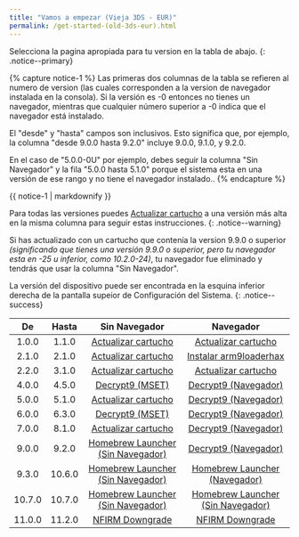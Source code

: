```yaml
---
title: "Vamos a empezar (Vieja 3DS - EUR)"
permalink: /get-started-(old-3ds-eur).html
---
```


Selecciona la pagina apropiada para tu version en la tabla de abajo.
{: .notice--primary}

{% capture notice-1 %}
Las primeras dos columnas de la tabla se refieren al numero de version (las cuales corresponden a la version de navegador instalada en la consola). Si la versión es -0 entonces no tienes un navegador, mientras que cualquier número superior a -0 indica que el navegador está instalado.

El "desde" y "hasta" campos son inclusivos. Esto significa que, por ejemplo, la columna "desde 9.0.0 hasta 9.2.0" incluye 9.0.0, 9.1.0, y 9.2.0.

En el caso de "5.0.0-0U" por ejemplo, debes seguir la columna "Sin Navegador" y la fila "5.0.0 hasta 5.1.0" porque el sistema esta en una versión de ese rango y no tiene el navegador instalado..
{% endcapture %}

<div class="notice--info">{{ notice-1 | markdownify }}</div>

Para todas las versiones puedes [Actualizar cartucho](cart-update) a una versión más alta en la misma columna para seguir estas instrucciones.
{: .notice--warning}

Si has actualizado con un cartucho que contenía la version 9.9.0 o superior *(significando que tienes una versión 9.9.0 o superior, pero tu navegador esta en -25 u inferior, como 10.2.0-24)*, tu navegador fue eliminado y tendrás que usar la columna "Sin Navegador".

La  versión del dispositivo puede ser encontrada en la esquina inferior derecha de la pantalla supeior de Configuración del Sistema.
{: .notice--success}

| De | Hasta | Sin Navegador | Navegador |
|:-:|:-:|:-:|:-:|
| 1.0.0 | 1.1.0 | [Actualizar cartucho](cart-update) | [Actualizar cartucho](cart-update) |
| 2.1.0 | 2.1.0 | [Actualizar cartucho](cart-update) | [Instalar arm9loaderhax](installing-arm9loaderhax)|
| 2.2.0 | 3.1.0 | [Actualizar cartucho](cart-update)  | [Actualizar cartucho](cart-update) |
| 4.0.0 | 4.5.0 | [Decrypt9 (MSET)](decrypt9-(mset)) | [Decrypt9 (Navegador)](decrypt9-(browser)) |
| 5.0.0 | 5.1.0 | [Actualizar cartucho](cart-update) | [Decrypt9 (Navegador)](decrypt9-(browser)) |
| 6.0.0 | 6.3.0 | [Decrypt9 (MSET)](decrypt9-(mset)) | [Decrypt9 (Navegador)](decrypt9-(browser)) |
| 7.0.0 | 8.1.0 | [Actualizar cartucho](cart-update) | [Decrypt9 (Navegador)](decrypt9-(browser)) |
| 9.0.0 | 9.2.0 | [Homebrew Launcher (Sin Navegador)](homebrew-launcher-(no-browser)) | [Decrypt9 (Navegador)](decrypt9-(browser)) |
| 9.3.0 | 10.6.0 | [Homebrew Launcher (Sin Navegador)](homebrew-launcher-(no-browser)) | [Homebrew Launcher (Navegador)](homebrew-launcher-(browser)) |
| 10.7.0 | 10.7.0 | [Homebrew Launcher (Sin Navegador)](homebrew-launcher-(no-browser))| [Homebrew Launcher (Sin Navegador)](homebrew-launcher-(no-browser))|
| 11.0.0 | 11.2.0 | [NFIRM Downgrade](nfirm-downgrade) | [NFIRM Downgrade](nfirm-downgrade) |
